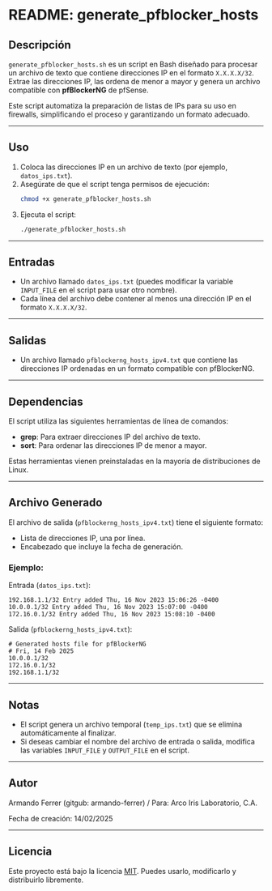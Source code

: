

# README: generate_pfblocker_hosts

## Descripción
`generate_pfblocker_hosts.sh` es un script en Bash diseñado para procesar un archivo de texto que contiene direcciones IP en el formato `X.X.X.X/32`. Extrae las direcciones IP, las ordena de menor a mayor y genera un archivo compatible con **pfBlockerNG** de pfSense.

Este script automatiza la preparación de listas de IPs para su uso en firewalls, simplificando el proceso y garantizando un formato adecuado.

---

## Uso

1. Coloca las direcciones IP en un archivo de texto (por ejemplo, `datos_ips.txt`).
2. Asegúrate de que el script tenga permisos de ejecución:
   ```bash
   chmod +x generate_pfblocker_hosts.sh
   ```
3. Ejecuta el script:
   ```bash
   ./generate_pfblocker_hosts.sh
   ```

---

## Entradas

- Un archivo llamado `datos_ips.txt` (puedes modificar la variable `INPUT_FILE` en el script para usar otro nombre).
- Cada línea del archivo debe contener al menos una dirección IP en el formato `X.X.X.X/32`.

---

## Salidas

- Un archivo llamado `pfblockerng_hosts_ipv4.txt` que contiene las direcciones IP ordenadas en un formato compatible con pfBlockerNG.

---

## Dependencias

El script utiliza las siguientes herramientas de línea de comandos:
- **grep**: Para extraer direcciones IP del archivo de texto.
- **sort**: Para ordenar las direcciones IP de menor a mayor.

Estas herramientas vienen preinstaladas en la mayoría de distribuciones de Linux.

---

## Archivo Generado

El archivo de salida (`pfblockerng_hosts_ipv4.txt`) tiene el siguiente formato:
- Lista de direcciones IP, una por línea.
- Encabezado que incluye la fecha de generación.

### Ejemplo:
Entrada (`datos_ips.txt`):
```
192.168.1.1/32 Entry added Thu, 16 Nov 2023 15:06:26 -0400
10.0.0.1/32 Entry added Thu, 16 Nov 2023 15:07:00 -0400
172.16.0.1/32 Entry added Thu, 16 Nov 2023 15:08:10 -0400
```

Salida (`pfblockerng_hosts_ipv4.txt`):
```
# Generated hosts file for pfBlockerNG
# Fri, 14 Feb 2025
10.0.0.1/32
172.16.0.1/32
192.168.1.1/32
```

---

## Notas

- El script genera un archivo temporal (`temp_ips.txt`) que se elimina automáticamente al finalizar.
- Si deseas cambiar el nombre del archivo de entrada o salida, modifica las variables `INPUT_FILE` y `OUTPUT_FILE` en el script.

---

## Autor

Armando Ferrer (gitgub: armando-ferrer) / Para: Arco Iris Laboratorio, C.A.  

Fecha de creación: 14/02/2025

---

## Licencia

Este proyecto está bajo la licencia [MIT](https://opensource.org/licenses/MIT). Puedes usarlo, modificarlo y distribuirlo libremente.